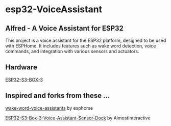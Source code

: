 # esp32-VoiceAssistant

## Alfred - A Voice Assistant for ESP32

This project is a voice assistant for the ESP32 platform, designed to be used with ESPHome. It includes features such as wake word detection, voice commands, and integration with various sensors and actuators.

## Hardware

[ESP32-S3-BOX-3](https://github.com/espressif/esp-box/blob/master/docs/hardware_overview/esp32_s3_box_3/hardware_overview_for_box_3.md)

## Inspired and forks from these ...

[wake-word-voice-assistants](https://github.com/esphome/wake-word-voice-assistants) by esphome

[ESP32-S3-Box-3-Voice-Assistant-Sensor-Dock](https://github.com/AlmostInteractive/ESP32-S3-Box-3-Voice-Assistant-Sensor-Dock) by AlmostInteractive
